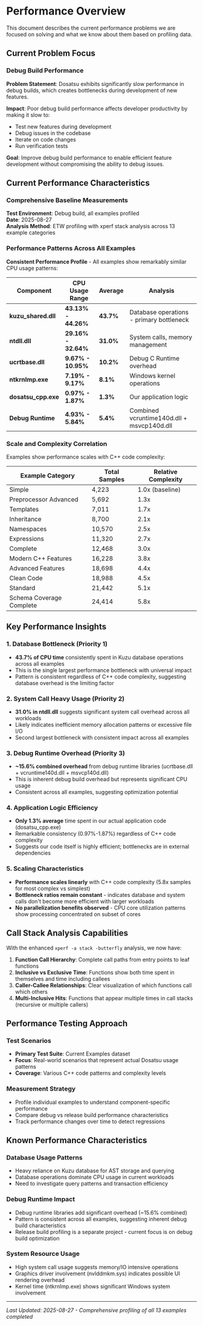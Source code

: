 # Performance Overview

This document describes the current performance problems we are focused on solving and what we know about them based on profiling data.

## Current Problem Focus

### Debug Build Performance

**Problem Statement**: Dosatsu exhibits significantly slow performance in debug builds, which creates bottlenecks during development of new features.

**Impact**: Poor debug build performance affects developer productivity by making it slow to:
- Test new features during development
- Debug issues in the codebase
- Iterate on code changes
- Run verification tests

**Goal**: Improve debug build performance to enable efficient feature development without compromising the ability to debug issues.

## Current Performance Characteristics

### Comprehensive Baseline Measurements

**Test Environment**: Debug build, all examples profiled  
**Date**: 2025-08-27  
**Analysis Method**: ETW profiling with xperf stack analysis across 13 example categories

### Performance Patterns Across All Examples

**Consistent Performance Profile** - All examples show remarkably similar CPU usage patterns:

| Component | CPU Usage Range | Average | Analysis |
|-----------|----------------|---------|----------|
| **kuzu_shared.dll** | **43.13% - 44.26%** | **43.7%** | Database operations - primary bottleneck |
| **ntdll.dll** | **29.16% - 32.64%** | **31.0%** | System calls, memory management |
| **ucrtbase.dll** | **9.67% - 10.95%** | **10.2%** | Debug C Runtime overhead |
| **ntkrnlmp.exe** | **7.19% - 9.17%** | **8.1%** | Windows kernel operations |
| **dosatsu_cpp.exe** | **0.97% - 1.87%** | **1.3%** | Our application logic |
| **Debug Runtime** | **4.93% - 5.84%** | **5.4%** | Combined vcruntime140d.dll + msvcp140d.dll |

### Scale and Complexity Correlation

Examples show performance scales with C++ code complexity:

| Example Category | Total Samples | Relative Complexity |
|------------------|---------------|-------------------|
| Simple | 4,223 | 1.0x (baseline) |
| Preprocessor Advanced | 5,692 | 1.3x |
| Templates | 7,011 | 1.7x |
| Inheritance | 8,700 | 2.1x |
| Namespaces | 10,570 | 2.5x |
| Expressions | 11,320 | 2.7x |
| Complete | 12,468 | 3.0x |
| Modern C++ Features | 16,228 | 3.8x |
| Advanced Features | 18,698 | 4.4x |
| Clean Code | 18,988 | 4.5x |
| Standard | 21,442 | 5.1x |
| Schema Coverage Complete | 24,414 | 5.8x |

## Key Performance Insights

### 1. Database Bottleneck (Priority 1)
- **43.7% of CPU time** consistently spent in Kuzu database operations across all examples
- This is the single largest performance bottleneck with universal impact
- Pattern is consistent regardless of C++ code complexity, suggesting database overhead is the limiting factor

### 2. System Call Heavy Usage (Priority 2)
- **31.0% in ntdll.dll** suggests significant system call overhead across all workloads
- Likely indicates inefficient memory allocation patterns or excessive file I/O
- Second largest bottleneck with consistent impact across all examples

### 3. Debug Runtime Overhead (Priority 3)  
- **~15.6% combined overhead** from debug runtime libraries (ucrtbase.dll + vcruntime140d.dll + msvcp140d.dll)
- This is inherent debug build overhead but represents significant CPU usage
- Consistent across all examples, suggesting optimization potential

### 4. Application Logic Efficiency
- **Only 1.3% average** time spent in our actual application code (dosatsu_cpp.exe)
- Remarkable consistency (0.97%-1.87%) regardless of C++ code complexity
- Suggests our code itself is highly efficient; bottlenecks are in external dependencies

### 5. Scaling Characteristics
- **Performance scales linearly** with C++ code complexity (5.8x samples for most complex vs simplest)
- **Bottleneck ratios remain constant** - indicates database and system calls don't become more efficient with larger workloads
- **No parallelization benefits observed** - CPU core utilization patterns show processing concentrated on subset of cores

## Call Stack Analysis Capabilities

With the enhanced `xperf -a stack -butterfly` analysis, we now have:

1. **Function Call Hierarchy**: Complete call paths from entry points to leaf functions
2. **Inclusive vs Exclusive Time**: Functions show both time spent in themselves and time including callees
3. **Caller-Callee Relationships**: Clear visualization of which functions call which others
4. **Multi-Inclusive Hits**: Functions that appear multiple times in call stacks (recursive or multiple callers)

## Performance Testing Approach

### Test Scenarios
- **Primary Test Suite**: Current Examples dataset
- **Focus**: Real-world scenarios that represent actual Dosatsu usage patterns
- **Coverage**: Various C++ code patterns and complexity levels

### Measurement Strategy
- Profile individual examples to understand component-specific performance
- Compare debug vs release build performance characteristics
- Track performance changes over time to detect regressions

## Known Performance Characteristics

### Database Usage Patterns
- Heavy reliance on Kuzu database for AST storage and querying
- Database operations dominate CPU usage in current workloads
- Need to investigate query patterns and transaction efficiency

### Debug Runtime Impact
- Debug runtime libraries add significant overhead (~15.6% combined)
- Pattern is consistent across all examples, suggesting inherent debug build characteristics
- Release build profiling is a separate project - current focus is on debug build optimization

### System Resource Usage
- High system call usage suggests memory/IO intensive operations
- Graphics driver involvement (nvlddmkm.sys) indicates possible UI rendering overhead
- Kernel time (ntkrnlmp.exe) shows significant Windows system involvement

---

*Last Updated: 2025-08-27 - Comprehensive profiling of all 13 examples completed*

